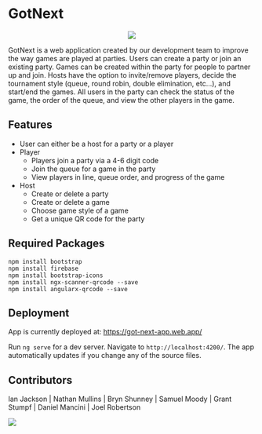 # GotNext
<p align="center">
  <img src="https://media0.giphy.com/media/hogmFYXmaAa8CLWsoy/giphy.gif?cid=ecf05e47gt6j3923w1mncze26fbaaht9z1b3a0t4uiai8kbq&rid=giphy.gif&ct=g" />
</p>

GotNext is a web application created by our development team to improve the way games are played at parties. Users can create a party or join an existing party. Games can be created within the party for people to partner up and join. Hosts have the option to invite/remove players, decide the tournament style (queue, round robin, double elimination, etc...), and start/end the games. All users in the party can check the status of the game, the order of the queue, and view the other players in the game. 

## Features 
- User can either be a host for a party or a player
- Player
  - Players join a party via a 4-6 digit code
  - Join the queue for a game in the party
  - View players in line, queue order, and progress of the game
- Host
  - Create or delete a party
  - Create or delete a game
  - Choose game style of a game
  - Get a unique QR code for the party

## Required Packages 
```
npm install bootstrap
npm install firebase
npm install bootstrap-icons
npm install ngx-scanner-qrcode --save
npm install angularx-qrcode --save
```

## Deployment
App is currently deployed at: https://got-next-app.web.app/

Run `ng serve` for a dev server. Navigate to `http://localhost:4200/`. The app automatically updates if you change any of the source files.

## Contributors 
Ian Jackson | Nathan Mullins | Bryn Shunney | Samuel Moody | Grant Stumpf | Daniel Mancini | Joel Robertson

<a href="https://github.com/WVU-CS230-2023-01-Group10/GotNext/graphs/contributors" align="center">
  <img src="https://contrib.rocks/image?repo=WVU-CS230-2023-01-Group10/GotNext" />
</a>